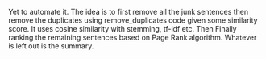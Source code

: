 Yet to automate it. 
The idea is to first remove all the junk sentences then remove the duplicates using remove_duplicates code given some similarity score. It uses cosine similarity with stemming, tf-idf etc.
Then Finally ranking the remaining sentences based on Page Rank algorithm. 
Whatever is left out is the summary.
